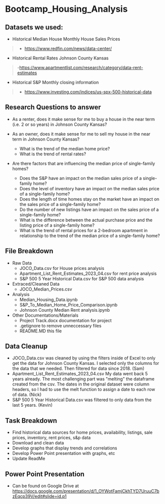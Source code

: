 # Bootcamp_Housing_Analysis

## Datasets we used:
-	Historical Median House Monthly House Sales Prices
>-	https://www.redfin.com/news/data-center/
-	Historical Rental Rates Johnson County Kansas
>-https://www.apartmentlist.com/research/category/data-rent-estimates
-	Historical S&P Monthly closing information
>-	https://www.investing.com/indices/us-spx-500-historical-data


## Research Questions to answer

- As a renter, does it make sense for me to buy a house in the near term (i.e. 2 or so years) in Johnson County Kansas?
- As an owner, does it make sense for me to sell my house in the near term in Johnson County Kansas?
    - What is the trend of the median home price?
    - What is the trend of rental rates?

- Are there factors that are influencing the median price of single-family homes?
    - Does the S&P have an impact on the median sales price of a single-family home?
    - Does the level of inventory have an impact on the median sales price of a single-family home?
    - Does the length of time homes stay on the market have an impact on the sales price of a single-family home?
    - Do the number of new listings have an impact on the sales price of a single-family home?
    - What is the difference between the actual purchase price and the listing price of a single-family home?
    - What is the trend of rental prices for a 2-bedroom apartment in relationship to the trend of the median price of a single-family home?

## File Breakdown
- Raw Data
    - JOCO_Data.csv for House prices analysis
    - Apartment_List_Rent_Estimates_2023_04.csv for rent price analysis
    - S&P 500 5 Year Historical Data.csv for S&P 500 data analysis
- Extraced/Cleaned Data
    - JOCO_Median_Prices.csv
- Analysis
    - Median_Housing_Data.ipynb
    - S&P_To_Median_Home_Price_Comparison.ipynb
    - Johnson County Median Rent analysis.ipynb
- Other Documentations/Materials
    - Project Track.docx documentation for project
    - .getignore to remove unneccessary files
    - README.MD this file

## Data Cleanup
- JOCO_Data.csv was cleaned by using the filters inside of Excel to only get the data for Johnson County Kansas. I selected only the columns for the data that we needed. Then filtered for data since 2018. (Sam)
- Apartment_List_Rent_Estimates_2023_04.csv My data went back 5 years already. The most challenging part was "melting" the dataframe created from the csv. The dates in the original dataset were column headers, so I had to use the melt function to assign a date to each row of data. (Nick)
- S&P 500 5 Year Historical Data.csv was filtered to only data from the last 5 years. (Kevin)

## Task Breakdown
- Find historical data sources for home prices, availability, listings, sale prices, inventory, rent prices, s&p data
- Download and clean data
- Develop graphs that display trends and correlations
- Develop Power Point presentation with graphs, etc
- Update ReadMe


## Power Point Presentation
- Can be found on Google Drive at https://docs.google.com/presentation/d/1_OYWotFamjCkhTYD7UruuC7bzEqcp39V/edit#slide=id.p1

